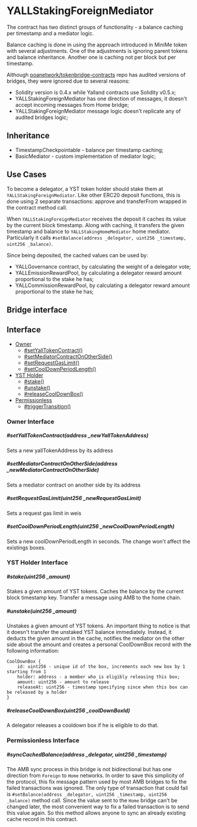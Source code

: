 # YALLStakingForeignMediator

The contract has two distinct groups of functionality - a balance caching per timestamp and a mediator logic.

Balance caching is done in using the approach introduced in MiniMe token with several adjustments.
One of the adjustments is ignoring parent tokens and balance inheritance.
Another one is caching not per block but per timestamp.

Although [poanetwork/tokenbridge-contracts](https://github.com/poanetwork/tokenbridge-contracts/tree/a5946e7024caf598e562da916675a3b269ab293d/contracts/upgradeable_contracts) repo has audited versions of bridges, they were ignored due to several reasons:

* Solidity version is 0.4.x while Yalland contracts use Solidity v0.5.x;
* YALLStakingForeignMediator has one direction of messages, it doesn't accept incoming messages from Home bridge;
* YALLStakingForeignMediator message logic doesn't replicate any of audited bridges logic;

## Inheritance

* TimestampCheckpointable - balance per timestamp caching;
* BasicMediator - custom implementation of mediator logic;

## Use Cases

To become a delegator, a YST token holder should stake them at `YALLStakingForeignMediator`.
Like other ERC20 deposit functions, this is done using 2 separate transactions: approve and transferFrom wrapped in the contract method call.

When `YALLStakingForeignMediator` receives the deposit it caches its value by the current block timestamp. Along with caching, it transfers the given timestamp and balance to `YALLStakingHomeMediator` home mediator. Particularly it calls `#setBalance(address _delegator, uint256 _timestamp, uint256 _balance)`.

Since being deposited, the cached values can be used by:

* YALLGovernance contract, by calculating the weight of a delegator vote;
* YALLEmissionRewardPool, by calculating a delegator reward amount proportional to the stake he has;
* YALLCommissionRewardPool, by calculating a delegator reward amount proportional to the stake he has;

## Bridge interface 

## Interface


* [Owner](#owner-interface)
  * [#setYallTokenContract()](#setyalltokencontractaddress-_newyalltokenaddress)
  * [#setMediatorContractOnOtherSide()](#setmediatorcontractonothersideaddress-_newmediatorcontractonotherside)
  * [#setRequestGasLimit()](#setrequestgaslimituint256-_newrequestgaslimit)
  * [#setCoolDownPeriodLength()](#setcooldownperiodlengthuint256-_newcooldownperiodlength)
* [YST Holder](yst-holder-interface)
  * [#stake()](#stakeuint256-_amount)
  * [#unstake()](#unstakeuint256-_amount)
  * [#releaseCoolDownBox()](#releasecooldownboxuint256-_cooldownboxid)
* [Permissionless](#permissionless-interface)
  * [#triggerTransition()](#synccachedbalanceaddress-_delegator-uint256-_timestamp)
  
### Owner Interface
##### #setYallTokenContract(address _newYallTokenAddress)

Sets a new yallTokenAddress by its address

##### #setMediatorContractOnOtherSide(address _newMediatorContractOnOtherSide)

Sets a mediator contract on another side by its address

##### #setRequestGasLimit(uint256 _newRequestGasLimit)

Sets a request gas limit in weis

##### #setCoolDownPeriodLength(uint256 _newCoolDownPeriodLength)

Sets a new coolDownPeriodLength in seconds. The change won't affect the existings boxes.

### YST Holder Interface

##### #stake(uint256 _amount)

Stakes a given amount of YST tokens. Caches the balance by the current block timestamp key. Transfer a message using AMB to the home chain.

##### #unstake(uint256 _amount)

Unstakes a given amount of YST tokens. An important thing to notice is that it doesn't transfer the unstaked YST balance immediately. Instead, it deducts the given amount in the cache, notifies the mediator on the other side about the amount and creates a personal CoolDownBox record with the following information:

```
CoolDownBox {
	id: uint256 - unique id of the box, increments each new box by 1 starting from 1
	holder: address - a member who is eligibly releasing this box;
	amount: uint256 - amount to release
	releaseAt: uint256 - timestamp specifying since when this box can be released by a holder
}
```

##### #releaseCoolDownBox(uint256 _coolDownBoxId)

A delegator releases a cooldown box if he is eligible to do that.

### Permissionless Interface

##### #syncCachedBalance(address _delegator, uint256 _timestamp)

The AMB sync process in this bridge is not bidirectional but has one direction from `Foreign` to `Home` networks. In order to save this simplicity of the protocol, this fix message pattern used by most AMB bridges to fix the failed transactions was ignored. The only type of transaction that could fail is `#setBalance(address _delegator, uint256 _timestamp, uint256 _balance)` method call. Since the value sent to the `Home` bridge can't be changed later, the most convenient way to fix a failed transaction is to send this value again. So this method allows anyone to sync an already existing cache record in this contract.

